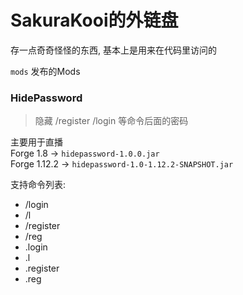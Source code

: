 # SakuraKooi的外链盘
存一点奇奇怪怪的东西, 基本上是用来在代码里访问的

`mods` 发布的Mods

### HidePassword
> 隐藏 /register /login 等命令后面的密码

主要用于直播\
Forge 1.8 -> `hidepassword-1.0.0.jar` \
Forge 1.12.2 -> `hidepassword-1.0-1.12.2-SNAPSHOT.jar` 

支持命令列表:
- /login
- /l
- /register
- /reg
- .login
- .l
- .register
- .reg
